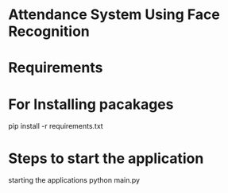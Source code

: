 # Attendance System Using Face Recognition
# Requirements
# For Installing pacakages
pip install -r requirements.txt
# Steps to start the application
starting the applications
python main.py

